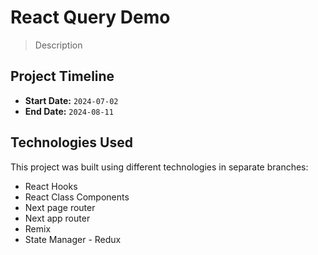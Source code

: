 
# React Query Demo

> Description

## Project Timeline

- **Start Date:** `2024-07-02`
- **End Date:** `2024-08-11`

## Technologies Used

This project was built using different technologies in separate branches:

- React Hooks
- React Class Components 
- Next page router
- Next app router
- Remix
- State Manager - Redux

